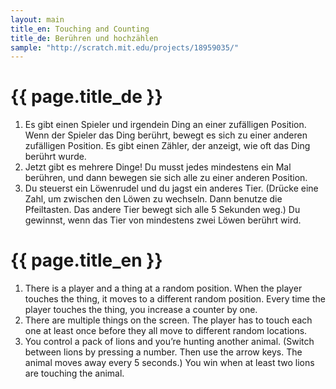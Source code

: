 ```yaml
---
layout: main
title_en: Touching and Counting
title_de: Berühren und hochzählen
sample: "http://scratch.mit.edu/projects/18959035/"
---
```


# {{ page.title_de }}

1. Es gibt einen Spieler und irgendein Ding an einer zufälligen Position. Wenn der Spieler das Ding berührt, bewegt es sich zu einer anderen zufälligen Position. Es gibt einen Zähler, der anzeigt, wie oft das Ding berührt wurde.
2. Jetzt gibt es mehrere Dinge! Du musst jedes mindestens ein Mal berühren, und dann bewegen sie sich alle zu einer anderen Position.
3. Du steuerst ein Löwenrudel und du jagst ein anderes Tier. (Drücke eine Zahl, um zwischen den Löwen zu wechseln. Dann benutze die Pfeiltasten. Das andere Tier bewegt sich alle 5 Sekunden weg.) Du gewinnst, wenn das Tier von mindestens zwei Löwen berührt wird.

# {{ page.title_en }}

1. There is a player and a thing at a random position. When the player touches the thing, it moves to a different random position. Every time the player touches the thing, you increase a counter by one.
2. There are multiple things on the screen. The player has to touch each one at least once before they all move to different random locations.
3. You control a pack of lions and you’re hunting another animal. (Switch between lions by pressing a number. Then use the arrow keys. The animal moves away every 5 seconds.) You win when at least two lions are touching the animal.
